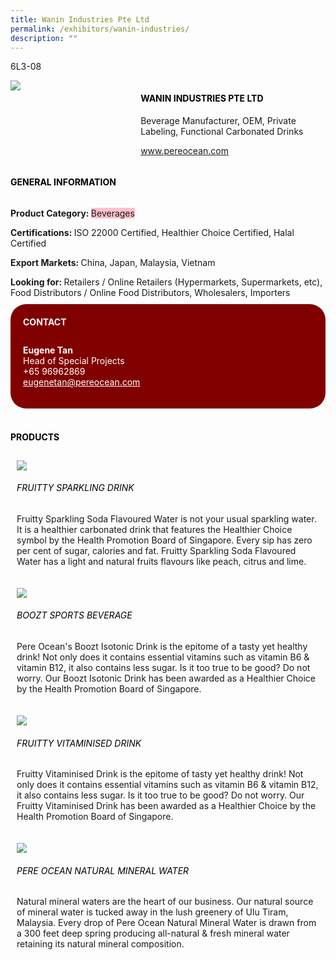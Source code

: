```yaml
---
title: Wanin Industries Pte Ltd
permalink: /exhibitors/wanin-industries/
description: ""
---
```

<head>
	<div class="flex-paragraph">
		<!--hi there! this is a comment and will provide you with instructional guides-->
		<!--insert booth number here!-->
		<p style="text-transform: uppercase">6L3-08</p></div>
			<div class="flex-container" style="display: flex; flex-wrap: wrap;">
				<!--insert DOWNLOAD link of company logo between the " marks!-->
			<div class="card sgds" style="flex: 1 1 40%; display: block;"><img src="https://drive.google.com/uc?id=1AXZ02dDWvIyKi0Hq0tJuYG3ggOVHUKaK&export=download"></div>
	<div class="card-sgds" style="flex: 1 1 58%; display: block; margin-left: 3px">
		<h4 style="text-transform: uppercase; color: black;"><!--insert the exhibitor's name between the <b> tags here--><b>Wanin Industries Pte Ltd</b></h4><!--insert the exhibitor's description between the <p> tags here-->
		<p>Beverage Manufacturer, OEM, Private Labeling, Functional Carbonated Drinks</p>
		<!--insert the exhibitor's website link, making sure there is "https:// www." present please. make sure the entire https link goes in between the " marks-->
		<p><a href="https://www.pereocean.com" target="_blank"><!--insert the www website link here (no need for https)-->www.pereocean.com</a></p>
	</div>
</div>
</head>

<body>
	<h4 style="text-transform: uppercase; color: black;"><b>General Information</b></h4>
		<div class="flex-container" style="display: flex; flex-wrap: wrap;">
			<div class="card sgds" style="flex: 1 1 65%; display: block; align-self: stretch">
			<div class="flex-paragraph">
			<p><b>Product Category: </b><span style=" background-color: pink; border-radius: 10 px;"><!--insert the exhibitor's pdt cat between the <p> tags here-->Beverages</span></p> 
				<p><b>Certifications: </b><!--insert all the exhibitor's certifications between the </b> and </p> here-->ISO 22000 Certified, Healthier Choice Certified, Halal Certified</p>
			<p><b>Export Markets: </b><!--insert all the exhibitor's export markets between the </b> and </p> here-->China, Japan, Malaysia, Vietnam</p>
			<p style="margin-bottom: 10px;"><b>Looking for: </b><!--insert all the exhibitor's potential business partners between the </b> and </p> here-->Retailers / Online Retailers (Hypermarkets, Supermarkets, etc), Food Distributors / Online Food Distributors, Wholesalers, Importers</p>
			</div>
		</div>
		<div class="card sgds" style="flex: 1 1 35%; padding: 10px; display: block; background-color: maroon; border-radius: 25px; align-self: center;">
		<h4 style="color: white; margin-top: 10px; margin-left: 10px;">CONTACT</h4>
		<div class="flex-paragraph">
			<!--replace with exhibitor's: -->
			<p style="padding: 10px; color: white;"><b><!-- POC name-->Eugene Tan</b><br><!-- designation-->Head of Special Projects<br><!--contact number-->+65 96962869<br><!-- for linking purposes, insert their email after "mailto:"...--><a href="mailto:eugenetan@pereocean.com" style="color: white;"><!--...and also include the display email before </a> here-->eugenetan@pereocean.com</a></p>
		</div>
			</div>
		</div>
	<br>
		<h4 style="text-transform: uppercase; color: black;"><b>products</b></h4>
<div style="display: flex; flex-wrap: wrap;">
  <div class="card sgds" style="flex: 1 1 47%; margin: 10px; display: block;"><!--insert the exhibitor's DOWNLOAD image for product between the " marks here-->
	<div class="flex-image" style="display: block;"><img src="https://drive.google.com/uc?id=1qksLm7eR2M_7-BZ1k8TYMqzF1a_lvMYe&export=download"></div>
	<div class="flex-paragraph">
		<h6 style="text-transform: uppercase; color: black;"><!--insert product name before </h6> and product description after <p>-->Fruitty Sparkling Drink</h6>
		<p>Fruitty Sparkling Soda Flavoured Water is not your usual sparkling water. It is a healthier carbonated drink that features the Healthier Choice symbol by the Health Promotion Board of Singapore. Every sip has zero per cent of sugar, calories and fat. Fruitty Sparkling Soda Flavoured Water has a light and natural fruits flavours like peach, citrus and lime.</p></div>
	</div>
		<div class="card sgds" style="flex: 1 1 47%; margin: 10px; display: block;">
		<div class="flex-image" style="display: block;"><img src="https://drive.google.com/uc?id=1ztp-tR19BxgbucfILbWgRMd54VTmCO8E&export=download"></div>
	<div class="flex-paragraph">
		<h6 style="text-transform: uppercase; color: black;">Boozt Sports Beverage</h6>
		<p>Pere Ocean's Boozt Isotonic Drink is the epitome of a tasty yet healthy drink! Not only does it contains essential vitamins such as vitamin B6 & vitamin B12, it also contains less sugar. Is it too true to be good? Do not worry. Our Boozt Isotonic Drink has been awarded as a Healthier Choice by the Health Promotion Board of Singapore.</p></div>
	</div>
		<div class="card sgds" style="flex: 1 1 47%; margin: 10px; display: block;">
		<div class="flex-image" style="display: block;"><img src="https://drive.google.com/uc?id=1rU0WoAvHjKcQiRJrBWKCVqDxFtNKAyya&export=download"></div>
	<div class="flex-paragraph">
		<h6 style="text-transform: uppercase; color: black;">FRUITTY VITAMINISED DRINK</h6>
		<p>Fruitty Vitaminised Drink is the epitome of tasty yet healthy drink! Not only does it contains essential vitamins such as vitamin B6 & vitamin B12, it also contains less sugar. Is it too true to be good? Do not worry. Our Fruitty Vitaminised Drink has been awarded as a Healthier Choice by the Health Promotion Board of Singapore.</p></div>
		</div>
		<div class="card sgds" style="flex: 1 1 47%; margin: 10px; display: block;">
		<div class="flex-image" style="display: block;"><img src="https://drive.google.com/uc?id=19C2kwpd84y5QeeZt5IUlBNC8kcdYfhFr&export=download"></div>
	<div class="flex-paragraph">
		<h6 style="text-transform: uppercase; color: black;">Pere Ocean Natural Mineral Water</h6>
		<p>Natural mineral waters are the heart of our business. Our natural source of mineral water is tucked away in the lush greenery of Ulu Tiram, Malaysia. Every drop of Pere Ocean Natural Mineral Water is drawn from a 300 feet deep spring producing all-natural & fresh mineral water retaining its natural mineral composition.</p></div>
	</div>
		</div>
	<!--don't delete these 2 tags. double check how the layout looks on the right too and lemme know if there are any problems! thank u so much for ur hardwork!-->
	</div>
</body>